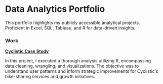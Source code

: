 # Data Analytics Portfolio

This portfolio highlights my publicly accessible analytical projects. Proficient in Excel, SQL, Tableau, and R for data-driven insights.

### Work

**[Cyclistic Case Study](https://github.com/Edrei-R/Cyclistic-Case-Study)**

In this project, I executed a thorough analysis utilizing R, encompassing data cleaning, wrangling, and visualizations. The objective was to understand user patterns and inform strategic improvements for Cyclistic's bike-sharing services and growth initiatives.
